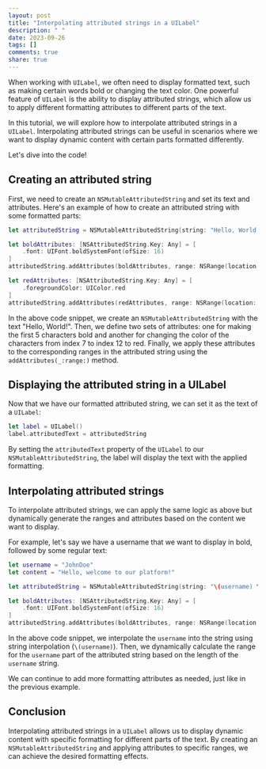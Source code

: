 ```yaml
---
layout: post
title: "Interpolating attributed strings in a UILabel"
description: " "
date: 2023-09-26
tags: []
comments: true
share: true
---
```


When working with `UILabel`, we often need to display formatted text, such as making certain words bold or changing the text color. One powerful feature of `UILabel` is the ability to display attributed strings, which allow us to apply different formatting attributes to different parts of the text.

In this tutorial, we will explore how to interpolate attributed strings in a `UILabel`. Interpolating attributed strings can be useful in scenarios where we want to display dynamic content with certain parts formatted differently.

Let's dive into the code!

## Creating an attributed string

First, we need to create an `NSMutableAttributedString` and set its text and attributes. Here's an example of how to create an attributed string with some formatted parts:

```swift
let attributedString = NSMutableAttributedString(string: "Hello, World!")

let boldAttributes: [NSAttributedString.Key: Any] = [
    .font: UIFont.boldSystemFont(ofSize: 16)
]
attributedString.addAttributes(boldAttributes, range: NSRange(location: 0, length: 5))

let redAttributes: [NSAttributedString.Key: Any] = [
    .foregroundColor: UIColor.red
]
attributedString.addAttributes(redAttributes, range: NSRange(location: 7, length: 6))
```

In the above code snippet, we create an `NSMutableAttributedString` with the text "Hello, World!". Then, we define two sets of attributes: one for making the first 5 characters bold and another for changing the color of the characters from index 7 to index 12 to red. Finally, we apply these attributes to the corresponding ranges in the attributed string using the `addAttributes(_:range:)` method.

## Displaying the attributed string in a UILabel

Now that we have our formatted attributed string, we can set it as the text of a `UILabel`:

```swift
let label = UILabel()
label.attributedText = attributedString
```

By setting the `attributedText` property of the `UILabel` to our `NSMutableAttributedString`, the label will display the text with the applied formatting.

## Interpolating attributed strings

To interpolate attributed strings, we can apply the same logic as above but dynamically generate the ranges and attributes based on the content we want to display.

For example, let's say we have a username that we want to display in bold, followed by some regular text:

```swift
let username = "JohnDoe"
let content = "Hello, welcome to our platform!"

let attributedString = NSMutableAttributedString(string: "\(username) \(content)")

let boldAttributes: [NSAttributedString.Key: Any] = [
    .font: UIFont.boldSystemFont(ofSize: 16)
]
attributedString.addAttributes(boldAttributes, range: NSRange(location: 0, length: username.count))
```

In the above code snippet, we interpolate the `username` into the string using string interpolation (`\(username)`). Then, we dynamically calculate the range for the `username` part of the attributed string based on the length of the `username` string.

We can continue to add more formatting attributes as needed, just like in the previous example.

## Conclusion

Interpolating attributed strings in a `UILabel` allows us to display dynamic content with specific formatting for different parts of the text. By creating an `NSMutableAttributedString` and applying attributes to specific ranges, we can achieve the desired formatting effects.